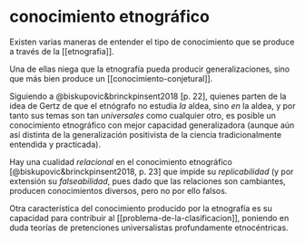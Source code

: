 # conocimiento etnográfico
Existen varias maneras de entender el tipo de conocimiento que se produce a través de la [[etnografia]].

Una de ellas niega que la etnografía pueda producir generalizaciones, sino que más bien produce un [[conocimiento-conjetural]].

Siguiendo a @biskupovic&brinckpinsent2018 [p. 22], quienes parten de la idea de Gertz de que el etnógrafo no estudia *la* aldea, sino *en* la aldea, y por tanto sus temas son tan *universales* como cualquier otro, es posible un conocimiento etnográfico con mejor capacidad generalizadora (aunque aún así distinta de la generalización positivista de la ciencia tradicionalmente entendida y practicada).

Hay una cualidad *relacional* en el conocimiento etnográfico [@biskupovic&brinckpinsent2018, p. 23] que impide su *replicabilidad* (y por extensión su *falseabilidad*, pues dado que las relaciones son cambiantes, producen conocimientos diversos, pero no por ello falsos.

Otra característica del conocimiento producido por la etnografía es su capacidad para contribuir al [[problema-de-la-clasificacion]], poniendo en duda teorías de pretenciones universalistas profundamente etnocéntricas.